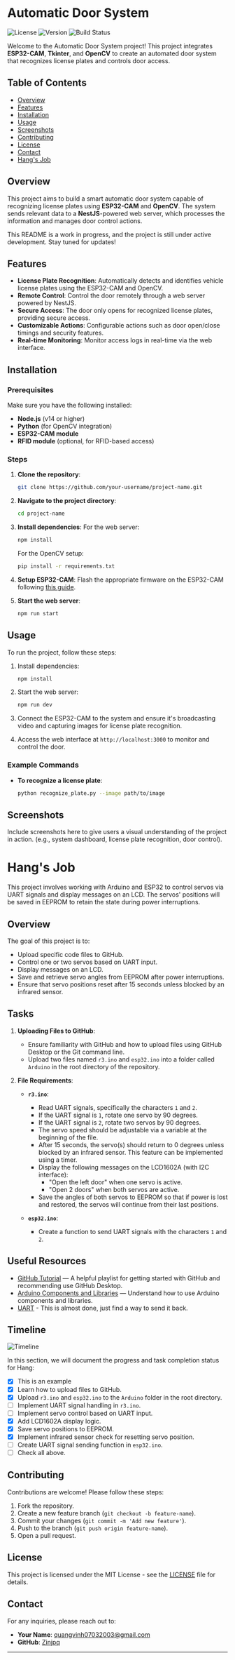# Automatic Door System

![License](https://img.shields.io/badge/license-MIT-blue.svg)
![Version](https://img.shields.io/badge/version-1.1.0-brightgreen.svg)
![Build Status](https://img.shields.io/badge/build-passing-brightgreen.svg)

Welcome to the Automatic Door System project! This project integrates **ESP32-CAM**, **Tkinter**, and **OpenCV** to create an automated door system that recognizes license plates and controls door access.

## Table of Contents

- [Overview](#overview)
- [Features](#features)
- [Installation](#installation)
- [Usage](#usage)
- [Screenshots](#screenshots)
- [Contributing](#contributing)
- [License](#license)
- [Contact](#contact)
- [Hang's Job](#hangs-job)

## Overview

This project aims to build a smart automatic door system capable of recognizing license plates using **ESP32-CAM** and **OpenCV**. The system sends relevant data to a **NestJS**-powered web server, which processes the information and manages door control actions.

This README is a work in progress, and the project is still under active development. Stay tuned for updates!

## Features

- **License Plate Recognition**: Automatically detects and identifies vehicle license plates using the ESP32-CAM and OpenCV.
- **Remote Control**: Control the door remotely through a web server powered by NestJS.
- **Secure Access**: The door only opens for recognized license plates, providing secure access.
- **Customizable Actions**: Configurable actions such as door open/close timings and security features.
- **Real-time Monitoring**: Monitor access logs in real-time via the web interface.

## Installation

### Prerequisites

Make sure you have the following installed:

- **Node.js** (v14 or higher)
- **Python** (for OpenCV integration)
- **ESP32-CAM module**
- **RFID module** (optional, for RFID-based access)

### Steps

1. **Clone the repository**:
    ```bash
    git clone https://github.com/your-username/project-name.git
    ```
2. **Navigate to the project directory**:
    ```bash
    cd project-name
    ```
3. **Install dependencies**:
    For the web server:
    ```bash
    npm install
    ```
    For the OpenCV setup:
    ```bash
    pip install -r requirements.txt
    ```
4. **Setup ESP32-CAM**:
    Flash the appropriate firmware on the ESP32-CAM following [this guide](link-to-guide).

5. **Start the web server**:
    ```bash
    npm run start
    ```

## Usage

To run the project, follow these steps:

1. Install dependencies:
    ```bash
    npm install
    ```

2. Start the web server:
    ```bash
    npm run dev
    ```

3. Connect the ESP32-CAM to the system and ensure it's broadcasting video and capturing images for license plate recognition.

4. Access the web interface at `http://localhost:3000` to monitor and control the door.

### Example Commands

- **To recognize a license plate**:
    ```bash
    python recognize_plate.py --image path/to/image
    ```

## Screenshots

Include screenshots here to give users a visual understanding of the project in action. (e.g., system dashboard, license plate recognition, door control).

# Hang's Job

This project involves working with Arduino and ESP32 to control servos via UART signals and display messages on an LCD. The servos' positions will be saved in EEPROM to retain the state during power interruptions.

## Overview

The goal of this project is to:
- Upload specific code files to GitHub.
- Control one or two servos based on UART input.
- Display messages on an LCD.
- Save and retrieve servo angles from EEPROM after power interruptions.
- Ensure that servo positions reset after 15 seconds unless blocked by an infrared sensor.

## Tasks

1. **Uploading Files to GitHub**:
    - Ensure familiarity with GitHub and how to upload files using GitHub Desktop or the Git command line.
    - Upload two files named `r3.ino` and `esp32.ino` into a folder called `Arduino` in the root directory of the repository.

2. **File Requirements**:
    - **`r3.ino`**:
        - Read UART signals, specifically the characters `1` and `2`.
        - If the UART signal is `1`, rotate one servo by 90 degrees.
        - If the UART signal is `2`, rotate two servos by 90 degrees.
        - The servo speed should be adjustable via a variable at the beginning of the file.
        - After 15 seconds, the servo(s) should return to 0 degrees unless blocked by an infrared sensor. This feature can be implemented using a timer.
        - Display the following messages on the LCD1602A (with I2C interface):
            - "Open the left door" when one servo is active.
            - "Open 2 doors" when both servos are active.
        - Save the angles of both servos to EEPROM so that if power is lost and restored, the servos will continue from their last positions.

    - **`esp32.ino`**:
        - Create a function to send UART signals with the characters `1` and `2`.

## Useful Resources

- [GitHub Tutorial](https://www.youtube.com/playlist?list=PLQH9LiOP43c33JLu6VYLFyLNS4xCM7RwM) — A helpful playlist for getting started with GitHub and recommending use GitHub Desktop.
- [Arduino Components and Libraries](https://youtube.com/playlist?list=PLQH9LiOP43c0PZqBtf1zBjtphZnkln0AN&si=o8JU_rhS4OZeefNO) — Understand how to use Arduino components and libraries.
- [UART](https://www.programmingboss.com/2021/04/esp32-arduino-serial-communication-with-code.html#gsc.tab=0) - This is almost done, just find a way to send it back.
## Timeline

![Timeline](Images/timeline_with_H.png)

In this section, we will document the progress and task completion status for Hang:
- [x] This is an example
- [x] Learn how to upload files to GitHub.
- [x] Upload `r3.ino` and `esp32.ino` to the `Arduino` folder in the root directory.
- [ ] Implement UART signal handling in `r3.ino`.
- [ ] Implement servo control based on UART input.
- [x] Add LCD1602A display logic.
- [x] Save servo positions to EEPROM.
- [x] Implement infrared sensor check for resetting servo position.
- [ ] Create UART signal sending function in `esp32.ino`.
- [ ] Check all above.

## Contributing

Contributions are welcome! Please follow these steps:

1. Fork the repository.
2. Create a new feature branch (`git checkout -b feature-name`).
3. Commit your changes (`git commit -m 'Add new feature'`).
4. Push to the branch (`git push origin feature-name`).
5. Open a pull request.

## License

This project is licensed under the MIT License - see the [LICENSE](LICENSE) file for details.

## Contact

For any inquiries, please reach out to:

- **Your Name**: [quangvinh07032003@gmail.com](mailto:quangvinh07032003@gmail.com)
- **GitHub**: [Zinjpq](https://github.com/Zinjpq)

---